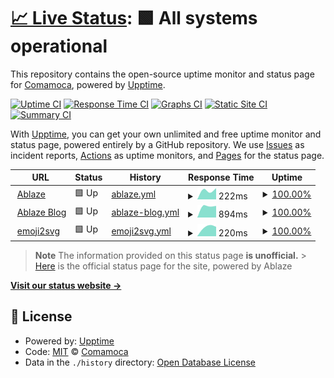 # [📈 Live Status](https://Comamoca.github.io/status): <!--live status--> **🟩 All systems operational**

This repository contains the open-source uptime monitor and status page for [Comamoca](https://Comamoca.github.io/status), powered by [Upptime](https://github.com/upptime/upptime).

[![Uptime CI](https://github.com/Comamoca/status/workflows/Uptime%20CI/badge.svg)](https://github.com/Comamoca/status/actions?query=workflow%3A%22Uptime+CI%22)
[![Response Time CI](https://github.com/Comamoca/status/workflows/Response%20Time%20CI/badge.svg)](https://github.com/Comamoca/status/actions?query=workflow%3A%22Response+Time+CI%22)
[![Graphs CI](https://github.com/Comamoca/status/workflows/Graphs%20CI/badge.svg)](https://github.com/Comamoca/status/actions?query=workflow%3A%22Graphs+CI%22)
[![Static Site CI](https://github.com/Comamoca/status/workflows/Static%20Site%20CI/badge.svg)](https://github.com/Comamoca/status/actions?query=workflow%3A%22Static+Site+CI%22)
[![Summary CI](https://github.com/Comamoca/status/workflows/Summary%20CI/badge.svg)](https://github.com/Comamoca/status/actions?query=workflow%3A%22Summary+CI%22)

With [Upptime](https://upptime.js.org), you can get your own unlimited and free uptime monitor and status page, powered entirely by a GitHub repository. We use [Issues](https://github.com/Comamoca/status/issues) as incident reports, [Actions](https://github.com/Comamoca/status/actions) as uptime monitors, and [Pages](https://Comamoca.github.io/status) for the status page.

<!--start: status pages-->
<!-- This summary is generated by Upptime (https://github.com/upptime/upptime) -->
<!-- Do not edit this manually, your changes will be overwritten -->
<!-- prettier-ignore -->
| URL | Status | History | Response Time | Uptime |
| --- | ------ | ------- | ------------- | ------ |
| <img alt="" src="https://icons.duckduckgo.com/ip3/ablaze.one.ico" height="13"> [Ablaze](https://ablaze.one) | 🟩 Up | [ablaze.yml](https://github.com/Comamoca/status/commits/HEAD/history/ablaze.yml) | <details><summary><img alt="Response time graph" src="./graphs/ablaze/response-time-week.png" height="20"> 222ms</summary><br><a href="https://Comamoca.github.io/status/history/ablaze"><img alt="Response time 222" src="https://img.shields.io/endpoint?url=https%3A%2F%2Fraw.githubusercontent.com%2FComamoca%2Fstatus%2FHEAD%2Fapi%2Fablaze%2Fresponse-time.json"></a><br><a href="https://Comamoca.github.io/status/history/ablaze"><img alt="24-hour response time 222" src="https://img.shields.io/endpoint?url=https%3A%2F%2Fraw.githubusercontent.com%2FComamoca%2Fstatus%2FHEAD%2Fapi%2Fablaze%2Fresponse-time-day.json"></a><br><a href="https://Comamoca.github.io/status/history/ablaze"><img alt="7-day response time 222" src="https://img.shields.io/endpoint?url=https%3A%2F%2Fraw.githubusercontent.com%2FComamoca%2Fstatus%2FHEAD%2Fapi%2Fablaze%2Fresponse-time-week.json"></a><br><a href="https://Comamoca.github.io/status/history/ablaze"><img alt="30-day response time 222" src="https://img.shields.io/endpoint?url=https%3A%2F%2Fraw.githubusercontent.com%2FComamoca%2Fstatus%2FHEAD%2Fapi%2Fablaze%2Fresponse-time-month.json"></a><br><a href="https://Comamoca.github.io/status/history/ablaze"><img alt="1-year response time 222" src="https://img.shields.io/endpoint?url=https%3A%2F%2Fraw.githubusercontent.com%2FComamoca%2Fstatus%2FHEAD%2Fapi%2Fablaze%2Fresponse-time-year.json"></a></details> | <details><summary><a href="https://Comamoca.github.io/status/history/ablaze">100.00%</a></summary><a href="https://Comamoca.github.io/status/history/ablaze"><img alt="All-time uptime 100.00%" src="https://img.shields.io/endpoint?url=https%3A%2F%2Fraw.githubusercontent.com%2FComamoca%2Fstatus%2FHEAD%2Fapi%2Fablaze%2Fuptime.json"></a><br><a href="https://Comamoca.github.io/status/history/ablaze"><img alt="24-hour uptime 100.00%" src="https://img.shields.io/endpoint?url=https%3A%2F%2Fraw.githubusercontent.com%2FComamoca%2Fstatus%2FHEAD%2Fapi%2Fablaze%2Fuptime-day.json"></a><br><a href="https://Comamoca.github.io/status/history/ablaze"><img alt="7-day uptime 100.00%" src="https://img.shields.io/endpoint?url=https%3A%2F%2Fraw.githubusercontent.com%2FComamoca%2Fstatus%2FHEAD%2Fapi%2Fablaze%2Fuptime-week.json"></a><br><a href="https://Comamoca.github.io/status/history/ablaze"><img alt="30-day uptime 100.00%" src="https://img.shields.io/endpoint?url=https%3A%2F%2Fraw.githubusercontent.com%2FComamoca%2Fstatus%2FHEAD%2Fapi%2Fablaze%2Fuptime-month.json"></a><br><a href="https://Comamoca.github.io/status/history/ablaze"><img alt="1-year uptime 100.00%" src="https://img.shields.io/endpoint?url=https%3A%2F%2Fraw.githubusercontent.com%2FComamoca%2Fstatus%2FHEAD%2Fapi%2Fablaze%2Fuptime-year.json"></a></details>
| <img alt="" src="https://icons.duckduckgo.com/ip3/blog.ablaze.one.ico" height="13"> [Ablaze Blog](https://blog.ablaze.one) | 🟩 Up | [ablaze-blog.yml](https://github.com/Comamoca/status/commits/HEAD/history/ablaze-blog.yml) | <details><summary><img alt="Response time graph" src="./graphs/ablaze-blog/response-time-week.png" height="20"> 894ms</summary><br><a href="https://Comamoca.github.io/status/history/ablaze-blog"><img alt="Response time 894" src="https://img.shields.io/endpoint?url=https%3A%2F%2Fraw.githubusercontent.com%2FComamoca%2Fstatus%2FHEAD%2Fapi%2Fablaze-blog%2Fresponse-time.json"></a><br><a href="https://Comamoca.github.io/status/history/ablaze-blog"><img alt="24-hour response time 815" src="https://img.shields.io/endpoint?url=https%3A%2F%2Fraw.githubusercontent.com%2FComamoca%2Fstatus%2FHEAD%2Fapi%2Fablaze-blog%2Fresponse-time-day.json"></a><br><a href="https://Comamoca.github.io/status/history/ablaze-blog"><img alt="7-day response time 894" src="https://img.shields.io/endpoint?url=https%3A%2F%2Fraw.githubusercontent.com%2FComamoca%2Fstatus%2FHEAD%2Fapi%2Fablaze-blog%2Fresponse-time-week.json"></a><br><a href="https://Comamoca.github.io/status/history/ablaze-blog"><img alt="30-day response time 894" src="https://img.shields.io/endpoint?url=https%3A%2F%2Fraw.githubusercontent.com%2FComamoca%2Fstatus%2FHEAD%2Fapi%2Fablaze-blog%2Fresponse-time-month.json"></a><br><a href="https://Comamoca.github.io/status/history/ablaze-blog"><img alt="1-year response time 894" src="https://img.shields.io/endpoint?url=https%3A%2F%2Fraw.githubusercontent.com%2FComamoca%2Fstatus%2FHEAD%2Fapi%2Fablaze-blog%2Fresponse-time-year.json"></a></details> | <details><summary><a href="https://Comamoca.github.io/status/history/ablaze-blog">100.00%</a></summary><a href="https://Comamoca.github.io/status/history/ablaze-blog"><img alt="All-time uptime 100.00%" src="https://img.shields.io/endpoint?url=https%3A%2F%2Fraw.githubusercontent.com%2FComamoca%2Fstatus%2FHEAD%2Fapi%2Fablaze-blog%2Fuptime.json"></a><br><a href="https://Comamoca.github.io/status/history/ablaze-blog"><img alt="24-hour uptime 100.00%" src="https://img.shields.io/endpoint?url=https%3A%2F%2Fraw.githubusercontent.com%2FComamoca%2Fstatus%2FHEAD%2Fapi%2Fablaze-blog%2Fuptime-day.json"></a><br><a href="https://Comamoca.github.io/status/history/ablaze-blog"><img alt="7-day uptime 100.00%" src="https://img.shields.io/endpoint?url=https%3A%2F%2Fraw.githubusercontent.com%2FComamoca%2Fstatus%2FHEAD%2Fapi%2Fablaze-blog%2Fuptime-week.json"></a><br><a href="https://Comamoca.github.io/status/history/ablaze-blog"><img alt="30-day uptime 100.00%" src="https://img.shields.io/endpoint?url=https%3A%2F%2Fraw.githubusercontent.com%2FComamoca%2Fstatus%2FHEAD%2Fapi%2Fablaze-blog%2Fuptime-month.json"></a><br><a href="https://Comamoca.github.io/status/history/ablaze-blog"><img alt="1-year uptime 100.00%" src="https://img.shields.io/endpoint?url=https%3A%2F%2Fraw.githubusercontent.com%2FComamoca%2Fstatus%2FHEAD%2Fapi%2Fablaze-blog%2Fuptime-year.json"></a></details>
| <img alt="" src="https://icons.duckduckgo.com/ip3/emoji2svg.deno.dev.ico" height="13"> [emoji2svg](https://emoji2svg.deno.dev) | 🟩 Up | [emoji2svg.yml](https://github.com/Comamoca/status/commits/HEAD/history/emoji2svg.yml) | <details><summary><img alt="Response time graph" src="./graphs/emoji2svg/response-time-week.png" height="20"> 220ms</summary><br><a href="https://Comamoca.github.io/status/history/emoji2svg"><img alt="Response time 220" src="https://img.shields.io/endpoint?url=https%3A%2F%2Fraw.githubusercontent.com%2FComamoca%2Fstatus%2FHEAD%2Fapi%2Femoji2svg%2Fresponse-time.json"></a><br><a href="https://Comamoca.github.io/status/history/emoji2svg"><img alt="24-hour response time 200" src="https://img.shields.io/endpoint?url=https%3A%2F%2Fraw.githubusercontent.com%2FComamoca%2Fstatus%2FHEAD%2Fapi%2Femoji2svg%2Fresponse-time-day.json"></a><br><a href="https://Comamoca.github.io/status/history/emoji2svg"><img alt="7-day response time 220" src="https://img.shields.io/endpoint?url=https%3A%2F%2Fraw.githubusercontent.com%2FComamoca%2Fstatus%2FHEAD%2Fapi%2Femoji2svg%2Fresponse-time-week.json"></a><br><a href="https://Comamoca.github.io/status/history/emoji2svg"><img alt="30-day response time 220" src="https://img.shields.io/endpoint?url=https%3A%2F%2Fraw.githubusercontent.com%2FComamoca%2Fstatus%2FHEAD%2Fapi%2Femoji2svg%2Fresponse-time-month.json"></a><br><a href="https://Comamoca.github.io/status/history/emoji2svg"><img alt="1-year response time 220" src="https://img.shields.io/endpoint?url=https%3A%2F%2Fraw.githubusercontent.com%2FComamoca%2Fstatus%2FHEAD%2Fapi%2Femoji2svg%2Fresponse-time-year.json"></a></details> | <details><summary><a href="https://Comamoca.github.io/status/history/emoji2svg">100.00%</a></summary><a href="https://Comamoca.github.io/status/history/emoji2svg"><img alt="All-time uptime 100.00%" src="https://img.shields.io/endpoint?url=https%3A%2F%2Fraw.githubusercontent.com%2FComamoca%2Fstatus%2FHEAD%2Fapi%2Femoji2svg%2Fuptime.json"></a><br><a href="https://Comamoca.github.io/status/history/emoji2svg"><img alt="24-hour uptime 100.00%" src="https://img.shields.io/endpoint?url=https%3A%2F%2Fraw.githubusercontent.com%2FComamoca%2Fstatus%2FHEAD%2Fapi%2Femoji2svg%2Fuptime-day.json"></a><br><a href="https://Comamoca.github.io/status/history/emoji2svg"><img alt="7-day uptime 100.00%" src="https://img.shields.io/endpoint?url=https%3A%2F%2Fraw.githubusercontent.com%2FComamoca%2Fstatus%2FHEAD%2Fapi%2Femoji2svg%2Fuptime-week.json"></a><br><a href="https://Comamoca.github.io/status/history/emoji2svg"><img alt="30-day uptime 100.00%" src="https://img.shields.io/endpoint?url=https%3A%2F%2Fraw.githubusercontent.com%2FComamoca%2Fstatus%2FHEAD%2Fapi%2Femoji2svg%2Fuptime-month.json"></a><br><a href="https://Comamoca.github.io/status/history/emoji2svg"><img alt="1-year uptime 100.00%" src="https://img.shields.io/endpoint?url=https%3A%2F%2Fraw.githubusercontent.com%2FComamoca%2Fstatus%2FHEAD%2Fapi%2Femoji2svg%2Fuptime-year.json"></a></details>

<!--end: status pages-->

> **Note**
> The information provided on this status page **is unofficial.** > [Here](https://status.ablaze.one) is the official status page for the site, powered by Ablaze

[**Visit our status website →**](https://Comamoca.github.io/status)

## 📄 License

- Powered by: [Upptime](https://github.com/upptime/upptime)
- Code: [MIT](./LICENSE) © [Comamoca](https://Comamoca.github.io/status)
- Data in the `./history` directory: [Open Database License](https://opendatacommons.org/licenses/odbl/1-0/)
